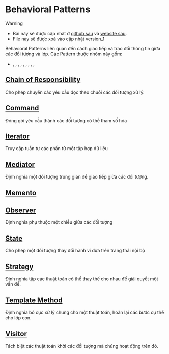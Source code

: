 # Behavioral Patterns

> [!WARNING]
> * Bài này sẽ được cập nhât ở [github sau](https://github.com/nguyenphuc22/Design-Patterns/blob/main/Writerside/topics/Behavioral-Patterns.md) và [website sau](https://nguyenphuc22.github.io/Design-Patterns/behavioral-patterns.html).
> * File này sẽ được xoá vào cập nhật version_1


Behavioral Patterns liên quan đến cách giao tiếp và trao đổi thông tin giữa các đối tượng và lớp. Các Pattern thuộc nhóm này gồm:

- , , , , , , , , , 


## [Chain of Responsibility](4.1%20Chain%20of%20Responsibility.md)

Cho phép chuyển các yêu cầu dọc theo chuỗi các đối tượng xử lý.

## [Command](4.2%20Command.md)

Đóng gói yêu cầu thành các đối tượng có thể tham số hóa

## [Iterator](4.3%20Iterator.md)

Truy cập tuần tự các phần tử một tập hợp dữ liệu

## [Mediator](4.4%20Mediator.md)

Định nghĩa một đối tượng trung gian để giao tiếp giữa các đối tượng.

## [Memento](4.5%20Memento.md)

## [Observer](4.6%20Observer.md)

Định nghĩa phụ thuộc một chiều giữa các đối tượng

## [State](4.7%20State.md)

Cho phép một đối tượng thay đổi hành vi dựa trên trang thái nội bộ

## [Strategy](4.8%20Strategy.md)

Định nghĩa tập các thuật toán có thể thay thế cho nhau để giải quyết một vấn đề.

## [Template Method](4.9%20Template%20Method.md)

Định nghĩa bố cục xử lý chung cho một thuật toán, hoãn lại các bước cụ thể cho lớp con.

## [Visitor](4.10%20Visitor.md)

Tách biệt các thuật toán khởi các đối tượng mà chúng hoạt động trên đó.

